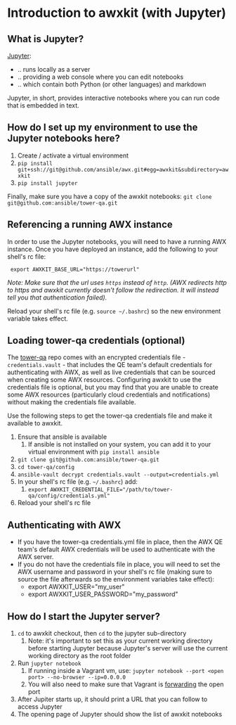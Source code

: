 # Introduction to awxkit (with Jupyter)

## What is Jupyter?

[Jupyter](http://jupyter.org/):

* .. runs locally as a server
* .. providing a web console where you can edit notebooks
* .. which contain both Python (or other languages) and markdown

Jupyter, in short, provides interactive notebooks where you can run code that is embedded in text.

## How do I set up my environment to use the Jupyter notebooks here?

1. Create / activate a virtual environment
1. `pip install git+ssh://git@github.com/ansible/awx.git#egg=awxkit&subdirectory=awxkit`
1. `pip install jupyter`

Finally, make sure you have a copy of the awxkit notebooks:
`git clone git@github.com:ansible/tower-qa.git`


## Referencing a running AWX instance

In order to use the Jupyter notebooks, you will need to have a running AWX instance. Once you have deployed an instance, add the following to your shell's rc file:

` export AWXKIT_BASE_URL="https://towerurl"`

*Note: Make sure that the url uses `https` instead of `http`. (AWX redirects http to https and awxkit currently doesn't follow the redirection. It will instead tell you that authentication failed).*

Reload your shell's rc file (e.g. `source ~/.bashrc`) so the new environment variable takes effect.

## Loading tower-qa credentials (optional)

The [tower-qa](https://github.com/ansible/tower-qa) repo comes with an encrypted credentials file - `credentials.vault` - that includes the QE team's default credentials for authenticating with AWX, as well as live credentials that can be sourced when creating some AWX resources. Configuring awxkit to use the credentials file is optional, but you may find that you are unable to create some AWX resources (particularly cloud credentials and notifications) without making the credentials file available.

Use the following steps to get the tower-qa credentials file and make it available to awxkit.

1. Ensure that ansible is available
    1. If ansible is not installed on your system, you can add it to your virtual environment with `pip install ansible`
1. `git clone git@github.com:ansible/tower-qa.git`
1. `cd tower-qa/config`
1. `ansible-vault decrypt credentials.vault --output=credentials.yml`
1. In your shell's rc file (e.g. `~/.bashrc`) add:
    1. `export AWXKIT_CREDENTIAL_FILE="/path/to/tower-qa/config/credentials.yml"`
2. Reload your shell's rc file

## Authenticating with AWX

* If you have the tower-qa credentials.yml file in place, then the AWX QE team's default AWX credentials will be used to authenticate with the AWX server.
* If you do not have the credentials file in place, you will need to set the AWX username and password in your shell's rc file (making sure to source the file afterwards so the environment variables take effect):
    * export AWXKIT_USER="my_user"
    * export AWXKIT_USER_PASSWORD="my_password"

## How do I start the Jupyter server?

1. `cd` to awxkit checkout, then `cd` to the jupyter sub-directory
    1. Note: it's important to set this as your current working directory before starting Jupyter because Jupyter's server will use the current working directory as the root folder
1. Run `jupyter notebook`
    1. If running inside a Vagrant vm, use: `jupyter notebook --port <open port> --no-browser --ip=0.0.0.0`
    2. You will also need to make sure that Vagrant is [forwarding](https://www.vagrantup.com/docs/networking/forwarded_ports.html) the open port
1. After Jupiter starts up, it should print a URL that you can follow to access Jupyter
1. The opening page of Jupyter should show the list of awxkit notebooks
